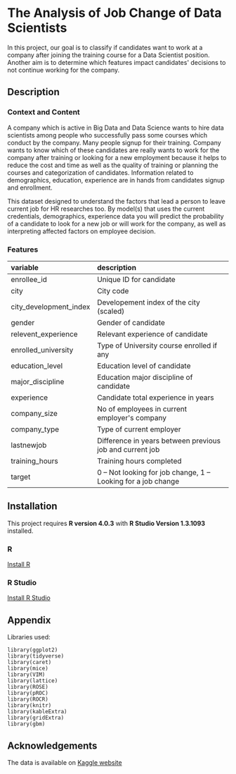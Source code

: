 
# The Analysis of Job Change of Data Scientists

In this project, our goal is to classify if 
candidates want to work at a company after joining 
the training course for a Data Scientist position.
Another aim is to determine which features impact 
candidates' decisions to not continue working for 
the company.


## Description

### Context and Content
A company which is active in Big Data and Data Science 
wants to hire data scientists among people who successfully 
pass some courses which conduct by the company. Many people 
signup for their training. Company wants to know which of 
these candidates are really wants to work for the company after 
training or looking for a new employment because it helps to 
reduce the cost and time as well as the quality of training 
or planning the courses and categorization of candidates. 
Information related to demographics, education, experience 
are in hands from candidates signup and enrollment.

This dataset designed to understand the factors that lead 
a person to leave current job for HR researches too. 
By model(s) that uses the current credentials, demographics,
experience data you will predict the probability of a 
candidate to look for a new job or will work for the company, 
as well as interpreting affected factors on employee decision.

### Features
|variable               |description |
|:---|:-----------|
|enrollee_id            | Unique ID for candidate|
|city                   | City code|
|city_development_index | Developement index of the city (scaled)|
|gender                 | Gender of candidate|
|relevent_experience    | Relevant experience of candidate|
|enrolled_university    | Type of University course enrolled if any|
|education_level        | Education level of candidate|
|major_discipline       | Education major discipline of candidate|
|experience             | Candidate total experience in years|
|company_size           | No of employees in current employer's company|
|company_type           | Type of current employer|
|lastnewjob             | Difference in years between previous job and current job|
|training_hours         | Training hours completed|
|target                 | 0 – Not looking for job change, 1 – Looking for a job change|
  
  
## Installation

This project requires **R version 4.0.3** 
with **R Studio Version 1.3.1093** installed.

### R
[Install R](https://www.r-project.org/)

### R Studio
[Install R Studio](https://www.rstudio.com/products/rstudio/download/)

    
## Appendix

Libraries used:
```{r}
library(ggplot2)
library(tidyverse)
library(caret)
library(mice)
library(VIM)
library(lattice)
library(ROSE)
library(pROC)
library(ROCR)
library(knitr)
library(kableExtra)
library(gridExtra)
library(gbm)
```

 
## Acknowledgements
The data is available on [Kaggle website](https://www.kaggle.com/arashnic/hr-analytics-job-change-of-data-scientists)
